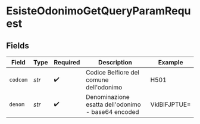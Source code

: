 # EsisteOdonimoGetQueryParamRequest


## Fields

| Field                                              | Type                                               | Required                                           | Description                                        | Example                                            |
| -------------------------------------------------- | -------------------------------------------------- | -------------------------------------------------- | -------------------------------------------------- | -------------------------------------------------- |
| `codcom`                                           | *str*                                              | :heavy_check_mark:                                 | Codice Belfiore del comune dell'odonimo            | H501                                               |
| `denom`                                            | *str*                                              | :heavy_check_mark:                                 | Denominazione esatta dell'odonimo - base64 encoded | VklBIFJPTUE=                                       |